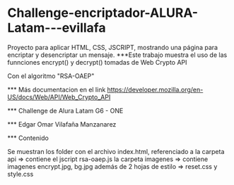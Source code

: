 # Challenge-encriptador-ALURA-Latam---evillafa
Proyecto para aplicar HTML, CSS, JSCRIPT, mostrando una página para encriptar y desencriptar un mensaje.
***Este trabajo muestra el uso de las funnciones encrypt() y decrypt() tomadas de Web Crypto API

Con el algoritmo "RSA-OAEP"

*** Más documentacion en el link
https://developer.mozilla.org/en-US/docs/Web/API/Web_Crypto_API

*** Challenge de Alura Latam G6 - ONE

*** Edgar Omar Vilafaña Manzanarez

*** Contenido

Se muestran los folder con el archivo index.html, referenciado a 
la carpeta api => contiene el jscript rsa-oaep.js
la carpeta imagenes => contiene imagenes encrypt.jpg, bg.jpg
además de 2 hojas de estilo => reset.css y style.css
